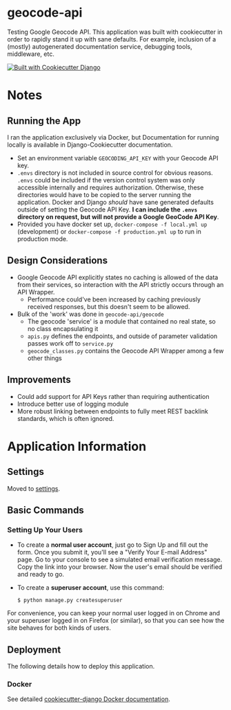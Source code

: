 # geocode-api

Testing Google Geocode API. This application was built with cookiecutter in order to rapidly stand it up with sane defaults. For example, inclusion of a (mostly) autogenerated documentation service, debugging tools, middleware, etc.

[![Built with Cookiecutter Django](https://img.shields.io/badge/built%20with-Cookiecutter%20Django-ff69b4.svg?logo=cookiecutter)](https://github.com/cookiecutter/cookiecutter-django/)

# Notes

## Running the App

I ran the application exclusively via Docker, but Documentation for running locally is available in Django-Cookiecutter documentation.

- Set an environment variable `GEOCODING_API_KEY` with your Geocode API key.
- `.envs` directory is not included in source control for obvious reasons. `.envs` could be included if the version control system was only accessible internally and requires authorization. Otherwise, these directories would have to be copied to the server running the application. Docker and Django *should* have sane generated defaults outside of setting the Geocode API Key. **I can include the `.envs` directory on request, but will not provide a Google GeoCode API Key**.
- Provided you have docker set up, `docker-compose -f local.yml up` (development) or `docker-compose -f production.yml up` to run in production mode.

## Design Considerations

- Google Geocode API explicitly states no caching is allowed of the data from their services, so interaction with the API strictly occurs through an API Wrapper.
    - Performance could've been increased by caching previously received responses, but this doesn't seem to be allowed.
- Bulk of the 'work' was done in `geocode-api/geocode`
    - The geocode 'service' is a module that contained no real state, so no class encapsulating it
    - `apis.py` defines the endpoints, and outside of parameter validation passes work off to `service.py`
    - `geocode_classes.py` contains the Geocode API Wrapper among a few other things

## Improvements

- Could add support for API Keys rather than requiring authentication
- Introduce better use of logging module
- More robust linking between endpoints to fully meet REST backlink standards, which is often ignored.

# Application Information

## Settings

Moved to [settings](http://cookiecutter-django.readthedocs.io/en/latest/settings.html).

## Basic Commands

### Setting Up Your Users

-   To create a **normal user account**, just go to Sign Up and fill out the form. Once you submit it, you'll see a "Verify Your E-mail Address" page. Go to your console to see a simulated email verification message. Copy the link into your browser. Now the user's email should be verified and ready to go.

-   To create a **superuser account**, use this command:

        $ python manage.py createsuperuser

For convenience, you can keep your normal user logged in on Chrome and your superuser logged in on Firefox (or similar), so that you can see how the site behaves for both kinds of users.

## Deployment

The following details how to deploy this application.

### Docker

See detailed [cookiecutter-django Docker documentation](http://cookiecutter-django.readthedocs.io/en/latest/deployment-with-docker.html).
